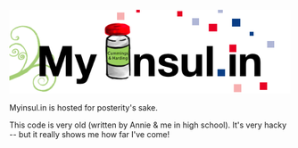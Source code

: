 ![myinsul.in logo](myinsulin.png)

Myinsul.in is hosted for posterity's sake.

This code is very old (written by Annie & me in high school). It's very hacky -- but it really shows me how far I've come!
